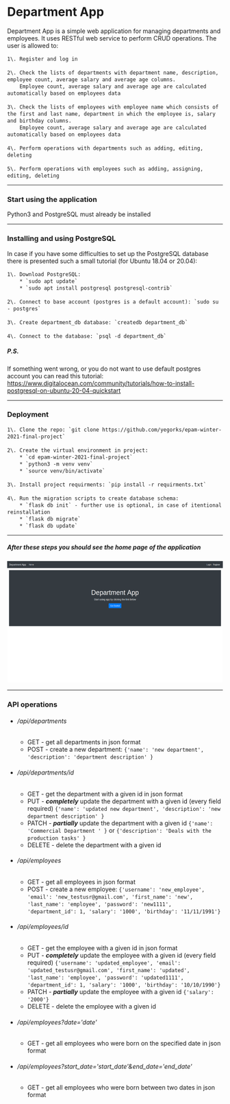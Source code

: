# Department App

Department App is a simple web application for managing departments and employees. 
It uses RESTful web service to perform CRUD operations.
The user is allowed to:

    1\. Register and log in
    
    2\. Check the lists of departments with department name, description, employee count, average salary and average age columns.
        Employee count, average salary and average age are calculated automatically based on employees data
    
    3\. Check the lists of employees with employee name which consists of the first and last name, department in which the employee is, salary and birthday columns.
        Employee count, average salary and average age are calculated automatically based on employees data
    
    4\. Perform operations with departments such as adding, editing, deleting
    
    5\. Perform operations with employees such as adding, assigning, editing, deleting
***
### Start using the application

Python3 and PostgreSQL must already be installed
***
### Installing and using PostgreSQL

In case if you have some difficulties to set up the PostgreSQL database there is presented such a small tutorial (for Ubuntu 18.04 or 20.04):

    1\. Download PostgreSQL: 
        * `sudo apt update`
        * `sudo apt install postgresql postgresql-contrib`

    2\. Connect to base account (postgres is a default account): `sudo su - postgres`

    3\. Create department_db database: `createdb department_db`

    4\. Connect to the database: `psql -d department_db`

##### P.S. 
If something went wrong, or you do not want to use default postgres account you can read this tutorial:
<https://www.digitalocean.com/community/tutorials/how-to-install-postgresql-on-ubuntu-20-04-quickstart>
***
### Deployment

    1\. Clone the repo: `git clone https://github.com/yegorks/epam-winter-2021-final-project`
    
    2\. Create the virtual environment in project:
        * `cd epam-winter-2021-final-project`
        * `python3 -m venv venv`
        * `source venv/bin/activate`

    3\. Install project requirments: `pip install -r requirments.txt`

    4\. Run the migration scripts to create database schema:
        * `flask db init` - further use is optional, in case of itentional reinstallation
        * `flask db migrate`
        * `flask db update`
***
##### After these steps you should see the home page of the application

![alt text](documentation/mockups/home_for_unauthenticated_user.png)
***
### API operations

* ###### /api/departments

    * GET - get all departments in json format
    * POST - create a new department:
    `{'name': 'new department', 'description': 'department description' }`

* ###### /api/departments/id

    * GET - get the department with a given id in json format
    * PUT - ***completely*** update the department with a given id (every field required)
      `{'name': 'updated new department', 'description': 'new department description' }`
    * PATCH - ***partially*** update the department with a given id
      `{'name': 'Commercial Department ' }` or
      `{'description': 'Deals with the production tasks' }`
    * DELETE - delete the department with a given id

* ###### /api/employees

    * GET - get all employees in json format
    * POST - create a new employee:
      `{'username': 'new_employee',
      'email': 'new_testusr@gmail.com',
      'first_name': 'new',
      'last_name': 'employee',
      'password': 'new1111',
      'department_id': 1,
      'salary': '1000',
      'birthday': '11/11/1991'}`

* ###### /api/employees/id

    * GET - get the employee with a given id in json format
    * PUT - ***completely*** update the employee with a given id (every field required)
      `{'username': 'updated_employee',
      'email': 'updated_testusr@gmail.com',
      'first_name': 'updated',
      'last_name': 'employee',
      'password': 'updated1111',
      'department_id': 1,
      'salary': '1000',
      'birthday': '10/10/1990'}`
    * PATCH - ***partially*** update the employee with a given id
      `{'salary': '2000'}`
    * DELETE - delete the employee with a given id

* ###### /api/employees?date='date'

    * GET - get all employees who were born on the specified date in json format

* ###### /api/employees?start_date='start_date'&end_date='end_date'

    * GET - get all employees who were born between two dates in json format
    